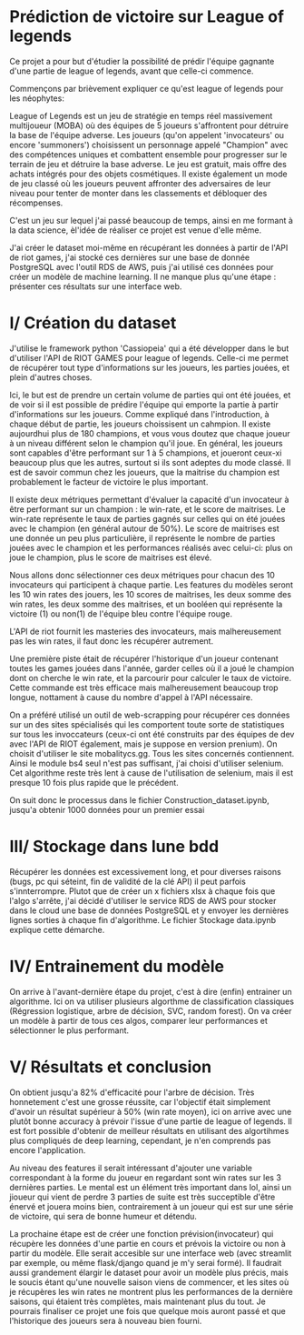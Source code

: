 # Prédiction de victoire sur League of legends

Ce projet a pour but d'étudier la possibilité de prédir l'équipe gagnante d'une partie de league of legends, avant que celle-ci commence.

Commençons par brièvement expliquer ce qu'est league of legends pour les néophytes:

League of Legends est un jeu de stratégie en temps réel massivement multijoueur (MOBA) où des équipes de 5 joueurs s'affrontent pour détruire la base de l'équipe adverse. Les joueurs (qu'on appelent 'invocateurs' ou encore 'summoners') choisissent un personnage appelé "Champion" avec des compétences uniques et combattent ensemble pour progresser sur le terrain de jeu et détruire la base adverse. Le jeu est gratuit, mais offre des achats intégrés pour des objets cosmétiques. Il existe également un mode de jeu classé où les joueurs peuvent affronter des adversaires de leur niveau pour tenter de monter dans les classements et débloquer des récompenses.

C'est un jeu sur lequel j'ai passé beaucoup de temps, ainsi en me formant à la data science, èl'idée de réaliser ce projet est venue d'elle même.

J'ai créer le dataset moi-même en récupérant les données à partir de l'API de riot games, j'ai stocké ces dernières sur une base de donnée PostgreSQL avec l'outil RDS de AWS, puis j'ai utilisé ces données pour créer un modèle de machine learning. Il ne manque plus qu'une étape : présenter ces résultats sur une interface web. 

# I/ Création du dataset

J'utilise le framework python 'Cassiopeia' qui a été développer dans le but d'utiliser l'API de RIOT GAMES pour league of legends. Celle-ci me permet de récupérer tout type d'informations sur les joueurs, les parties jouées, et plein d'autres choses. 

Ici, le but est de prendre un certain volume de parties qui ont été jouées, et de voir si il est possible de prédire l'équipe qui emporte la partie à partir d'informations sur les joueurs. Comme expliqué dans l'introduction, à chaque début de partie, les joueurs choissisent un cahmpion. Il existe aujourdhui plus de 180 champions, et vous vous doutez que chaque joueur à un niveau différent selon le champion qu'il joue. En général, les joueurs sont capables d'être performant sur 1 à 5 champions, et joueront ceux-xi beaucoup plus que les autres, surtout si ils sont adeptes du mode classé. Il est de savoir commun chez les joueurs, que la maitrise du champion est probablement le facteur de victoire le plus important.

Il existe deux métriques permettant d'évaluer la capacité d'un invocateur à être performant sur un champion : le win-rate, et le score de maitrises. Le win-rate représente le taux de parties gagnés sur celles qui on été jouées avec le champion (en général autour de 50%). Le score de maitrises est une donnée un peu plus particulière, il représente le nombre de parties jouées avec le champion et les performances réalisés avec celui-ci: plus on joue le champion, plus le score de maitrises est élevé. 

Nous allons donc sélectionner ces deux métriques pour chacun des 10 invocateurs qui participent à chaque partie. Les features du modèles seront les 10 win rates des jouers, les 10 scores de maitrises, les deux somme des win rates, les deux somme des maitrises, et un booléen qui représente la victoire (1) ou non(1) de l'équipe bleu contre l'équipe rouge.

L'API de riot fournit les masteries des invocateurs, mais malhereusement pas les win rates, il faut donc les récupérer autrement. 

Une première piste était de récupérer l'historique d'un joueur contenant toutes les games jouées dans l'année, garder celles où il a joué le champion dont on cherche le win rate, et la parcourir pour calculer le taux de victoire. Cette commande est très efficace mais malhereusement beaucoup trop longue, nottament à cause du nombre d'appel à l'API nécessaire.

On a préféré utilisé un outil de web-scrapping pour récupérer ces données sur un des sites spécialisés qui les comportent toute sorte de statistiques sur tous les invoccateurs (ceux-ci ont été construits par des équipes de dev avec l'API de RIOT également, mais je suppose en version prenium). On choisit d'utiliser le site mobalitycs.gg. Tous les sites concernés contiennent. Ainsi le module bs4 seul n'est pas suffisant, j'ai choisi d'utiliser selenium. Cet algorithme reste très lent à cause de l'utilisation de selenium, mais il est presque 10 fois plus rapide que le précédent.

On suit donc le processus dans le fichier Construction_dataset.ipynb, jusqu'a obtenir 1000 données pour un premier essai

# III/ Stockage dans lune bdd
 
 Récupérer les données est excessivement long, et pour diverses raisons (bugs, pc qui séteint, fin de validité de la clé API) il peut parfois s'innterrompre. Plutot que de créer un x fichiers xlsx à chaque fois que l'algo s'arrête, j'ai décidé d'utiliser le service RDS de AWS pour stocker dans le cloud une base de données PostgreSQL et y envoyer les dernières lignes sorties à chaque fin d'algorithme. Le fichier Stockage data.ipynb explique cette démarche.

# IV/ Entrainement du modèle

 On arrive à l'avant-dernière étape du projet, c'est à dire (enfin) entrainer un algorithme. Ici on va utiliser plusieurs algorthme de classification classiques (Régression logistique, arbre de décision, SVC, random forest). On va créer un modèle à partir de tous ces algos, comparer leur performances et sélectionner le plus performant.

# V/ Résultats et conclusion

On obtient jusqu'a 82% d'efficacité pour l'arbre de décision. Très honnetement c'est une grosse réussite, car l'objectif était simplement d'avoir un résultat supérieur à 50% (win rate moyen), ici on arrive avec une plutôt bonne accuracy à prévoir l'issue d'une partie de league of legends. Il est fort possible d'obtenir de meilleur résultats en utilisant des algortihmes plus compliqués de deep learning, cependant, je n'en comprends pas encore l'application.

Au niveau des features il serait intéressant d'ajouter une variable correspondant à la forme du joueur en regardant sont win rates sur les 3 dernières parties. Le mental est un élément très important dans lol, ainsi un jioueur qui vient de perdre 3 parties de suite est très succeptible d'être énervé et jouera moins bien, contrairement à un joueur qui est sur une série de victoire, qui sera de bonne humeur et détendu.

La prochaine étape est de créer une fonction prévision(invocateur) qui récupère les données d'une partie en cours et prévois la victoire ou non à partir du modèle. Elle serait accesible sur une interface web (avec streamlit par exemple, ou même flask/django quand je m'y serai formé). Il faudrait aussi grandement élargir le dataset pour avoir un modèle plus précis, mais le soucis étant qu'une nouvelle saison viens de commencer, et les sites où je récupères les win rates ne montrent plus les performances de la dernière saisons, qui étaient très complètes, mais maintenant plus du tout. Je pourrais finaliser ce projet une fois que quelque mois auront passé et que l'historique des joueurs sera à nouveau bien fourni.

